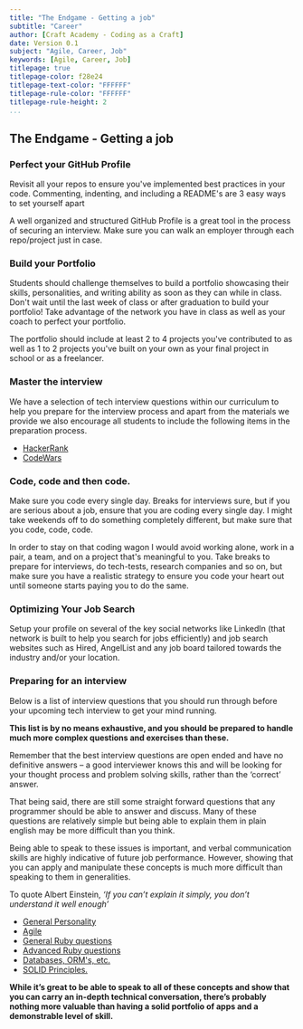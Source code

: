 ```yaml
---
title: "The Endgame - Getting a job"
subtitle: "Career"
author: [Craft Academy - Coding as a Craft]
date: Version 0.1
subject: "Agile, Career, Job"
keywords: [Agile, Career, Job]
titlepage: true
titlepage-color: f28e24
titlepage-text-color: "FFFFFF"
titlepage-rule-color: "FFFFFF"
titlepage-rule-height: 2
...
```


## The Endgame - Getting a job

### Perfect your GitHub Profile

Revisit all your repos to ensure you've implemented best practices in your code. Commenting, indenting, and including a README's are 3 easy ways to set yourself apart

A well organized and structured GitHub Profile is a great tool in the process of securing an interview. Make sure you can walk an employer through each repo/project just in case.

### Build your Portfolio

Students should challenge themselves to build a portfolio showcasing their skills, personalities, and writing ability as soon as they can while in class.
Don't wait until the last week of class or after graduation to build your portfolio! Take advantage of the network you have in class as well as your coach to perfect your portfolio.

The portfolio should include at least 2 to 4 projects you've contributed to as well as 1 to 2 projects you've built on your own as your final project in school or as a freelancer.

### Master the interview  
We have a selection of tech interview questions within our curriculum to help you prepare for the interview process and apart from the materials we provide we also encourage all students to include the following items in the preparation process.


- [HackerRank](https://www.hackerrank.com)
- [CodeWars](https://www.codewars.com/)

### Code, code and then code.

Make sure you code every single day. Breaks for interviews sure, but if you are serious about a job, ensure that you are coding every single day. I might take weekends off to do something completely different, but make sure that you code, code, code.

In order to stay on that coding wagon I would avoid working alone, work in a pair, a team, and on a project that's meaningful to you. Take breaks to prepare for interviews, do tech-tests, research companies and so on, but make sure you have a realistic strategy to ensure you code your heart out until someone starts paying you to do the same.

### Optimizing Your Job Search

Setup your profile on several of the key social networks like LinkedIn (that network is built to help you search for jobs efficiently) and job search websites such as Hired, AngelList and any job board tailored towards the industry and/or your location.

### Preparing for an interview
Below is a list of interview questions that you should run through before your upcoming tech interview to get your mind running.

 **This list is by no means exhaustive, and you should be prepared to handle much more complex questions and exercises than these.**

Remember that the best interview questions are open ended and have no definitive answers –  a good interviewer knows this and will be looking for your thought process and problem solving skills, rather than the ‘correct’ answer.

That being said, there are still some straight forward questions that any programmer should be able to answer and discuss.  Many of these questions are relatively simple but being able to explain them in plain english may be more difficult than you think.

Being able to speak to these issues is important, and verbal communication skills are highly indicative of future job performance. However, showing that you can apply and manipulate these concepts is much more difficult than speaking to them in generalities.

To quote Albert Einstein, *‘If you can’t explain it simply, you don’t understand it well enough’*

* [General Personality](career/general-personality.md)
* [Agile](career/agile.md)
* [General Ruby questions](career/general_ruby.md)
* [Advanced Ruby questions](career/advanced_ruby.md)
* [Databases, ORM's, etc.](career/databases.md)
* [SOLID Principles.](career/solid-principles.md)



**While it’s great to be able to speak to all of these concepts and show that you can carry an in-depth technical conversation, there’s probably nothing more valuable than having a solid portfolio of apps and a demonstrable level of skill.**
